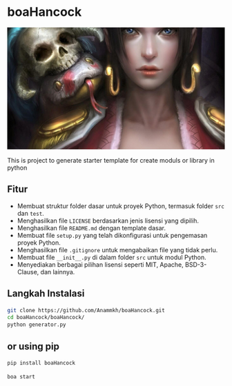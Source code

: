 # boaHancock
![Logo](.github/boa.jpg)

This is project to generate starter template for create moduls or library in python

## Fitur

- Membuat struktur folder dasar untuk proyek Python, termasuk folder `src` dan `test`.
- Menghasilkan file `LICENSE` berdasarkan jenis lisensi yang dipilih.
- Menghasilkan file `README.md` dengan template dasar.
- Membuat file `setup.py` yang telah dikonfigurasi untuk pengemasan proyek Python.
- Menghasilkan file `.gitignore` untuk mengabaikan file yang tidak perlu.
- Membuat file `__init__.py` di dalam folder `src` untuk modul Python.
- Menyediakan berbagai pilihan lisensi seperti MIT, Apache, BSD-3-Clause, dan lainnya.

## Langkah Instalasi
```bash
git clone https://github.com/Anammkh/boaHancock.git
cd boaHancock/boaHancock/
python generator.py
```
## or using pip
```
pip install boaHancock

boa start
```

## 
